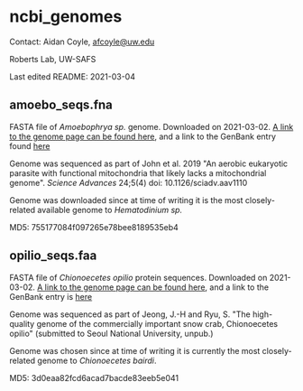 # ncbi_genomes

Contact: Aidan Coyle, afcoyle@uw.edu

Roberts Lab, UW-SAFS

Last edited README: 2021-03-04

## amoebo_seqs.fna

FASTA file of _Amoebophrya sp._ genome. Downloaded on 2021-03-02. [A link to the genome page can be found here](https://www.ncbi.nlm.nih.gov/genome/?term=txid88551[Organism:noexp]), and a link to the GenBank entry found [here](https://www.ncbi.nlm.nih.gov/nuccore/RXOD00000000.1)

Genome was sequenced as part of John et al. 2019 "An aerobic eukaryotic parasite with functional mitochondria that likely lacks a mitochondrial genome". _Science Advances_ 24;5(4) doi: 10.1126/sciadv.aav1110 

Genome was downloaded since at time of writing it is the most closely-related available genome to _Hematodinium sp._

MD5: 755177084f097265e78bee8189535eb4

## opilio_seqs.faa

FASTA file of _Chionoecetes opilio_ protein sequences. Downloaded on 2021-03-02. [A link to the genome page can be found here](https://www.ncbi.nlm.nih.gov/genome/?term=txid41210[Organism:exp]), and a link to the GenBank entry is [here](https://www.ncbi.nlm.nih.gov/nuccore/1953690421)

Genome was sequenced as part of Jeong, J.-H and Ryu, S. "The high-quality genome of the commercially important snow crab, Chionoecetes opilio" (submitted to Seoul National University, unpub.)

Genome was chosen since at time of writing it is currently the most closely-related genome to _Chionoecetes bairdi_.

MD5: 3d0eaa82fcd6acad7bacde83eeb5e041